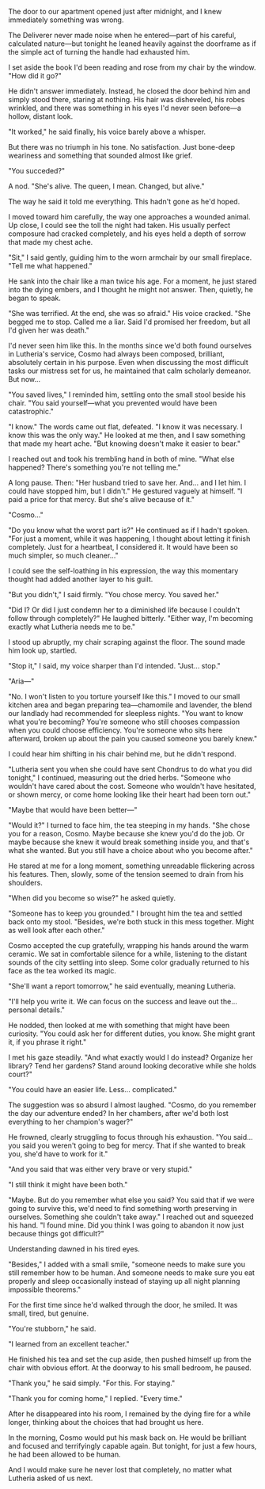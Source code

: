 The door to our apartment opened just after midnight, and I knew immediately something was wrong.

The Deliverer never made noise when he entered—part of his careful, calculated nature—but tonight he leaned heavily against the doorframe as if the simple act of turning the handle had exhausted him.

I set aside the book I'd been reading and rose from my chair by the window. "How did it go?"

He didn't answer immediately. Instead, he closed the door behind him and simply stood there, staring at nothing. His hair was disheveled, his robes wrinkled, and there was something in his eyes I'd never seen before—a hollow, distant look.

"It worked," he said finally, his voice barely above a whisper.

But there was no triumph in his tone. No satisfaction. Just bone-deep weariness and something that sounded almost like grief.

"You succeded?"

A nod. "She's alive. The queen, I mean. Changed, but alive."

The way he said it told me everything. This hadn't gone as he'd hoped.

I moved toward him carefully, the way one approaches a wounded animal. Up close, I could see the toll the night had taken. His usually perfect composure had cracked completely, and his eyes held a depth of sorrow that made my chest ache.

"Sit," I said gently, guiding him to the worn armchair by our small fireplace. "Tell me what happened."

He sank into the chair like a man twice his age. For a moment, he just stared into the dying embers, and I thought he might not answer. Then, quietly, he began to speak.

"She was terrified. At the end, she was so afraid." His voice cracked. "She begged me to stop. Called me a liar. Said I'd promised her freedom, but all I'd given her was death."

I'd never seen him like this. In the months since we'd both found ourselves in Lutheria's service, Cosmo had always been composed, brilliant, absolutely certain in his purpose. Even when discussing the most difficult tasks our mistress set for us, he maintained that calm scholarly demeanor. But now...

"You saved lives," I reminded him, settling onto the small stool beside his chair. "You said yourself—what you prevented would have been catastrophic."

"I know." The words came out flat, defeated. "I know it was necessary. I know this was the only way." He looked at me then, and I saw something that made my heart ache. "But knowing doesn't make it easier to bear."

I reached out and took his trembling hand in both of mine. "What else happened? There's something you're not telling me."

A long pause. Then: "Her husband tried to save her. And... and I let him. I could have stopped him, but I didn't." He gestured vaguely at himself. "I paid a price for that mercy. But she's alive because of it."

"Cosmo..."

"Do you know what the worst part is?" He continued as if I hadn't spoken. "For just a moment, while it was happening, I thought about letting it finish completely. Just for a heartbeat, I considered it. It would have been so much simpler, so much cleaner..."

I could see the self-loathing in his expression, the way this momentary thought had added another layer to his guilt.

"But you didn't," I said firmly. "You chose mercy. You saved her."

"Did I? Or did I just condemn her to a diminished life because I couldn't follow through completely?" He laughed bitterly. "Either way, I'm becoming exactly what Lutheria needs me to be."

I stood up abruptly, my chair scraping against the floor. The sound made him look up, startled.

"Stop it," I said, my voice sharper than I'd intended. "Just... stop."

"Aria—"

"No. I won't listen to you torture yourself like this." I moved to our small kitchen area and began preparing tea—chamomile and lavender, the blend our landlady had recommended for sleepless nights. "You want to know what you're becoming? You're someone who still chooses compassion when you could choose efficiency. You're someone who sits here afterward, broken up about the pain you caused someone you barely knew."

I could hear him shifting in his chair behind me, but he didn't respond.

"Lutheria sent you when she could have sent Chondrus to do what you did tonight," I continued, measuring out the dried herbs. "Someone who wouldn't have cared about the cost. Someone who wouldn't have hesitated, or shown mercy, or come home looking like their heart had been torn out."

"Maybe that would have been better—"

"Would it?" I turned to face him, the tea steeping in my hands. "She chose you for a reason, Cosmo. Maybe because she knew you'd do the job. Or maybe because she knew it would break something inside you, and that's what she wanted. But you still have a choice about who you become after."

He stared at me for a long moment, something unreadable flickering across his features. Then, slowly, some of the tension seemed to drain from his shoulders.

"When did you become so wise?" he asked quietly.

"Someone has to keep you grounded." I brought him the tea and settled back onto my stool. "Besides, we're both stuck in this mess together. Might as well look after each other."

Cosmo accepted the cup gratefully, wrapping his hands around the warm ceramic. We sat in comfortable silence for a while, listening to the distant sounds of the city settling into sleep. Some color gradually returned to his face as the tea worked its magic.

"She'll want a report tomorrow," he said eventually, meaning Lutheria.

"I'll help you write it. We can focus on the success and leave out the... personal details."

He nodded, then looked at me with something that might have been curiosity. "You could ask her for different duties, you know. She might grant it, if you phrase it right."

I met his gaze steadily. "And what exactly would I do instead? Organize her library? Tend her gardens? Stand around looking decorative while she holds court?"

"You could have an easier life. Less... complicated."

The suggestion was so absurd I almost laughed. "Cosmo, do you remember the day our adventure ended? In her chambers, after we'd both lost everything to her champion's wager?"

He frowned, clearly struggling to focus through his exhaustion. "You said... you said you weren't going to beg for mercy. That if she wanted to break you, she'd have to work for it."

"And you said that was either very brave or very stupid."

"I still think it might have been both."

"Maybe. But do you remember what else you said? You said that if we were going to survive this, we'd need to find something worth preserving in ourselves. Something she couldn't take away." I reached out and squeezed his hand. "I found mine. Did you think I was going to abandon it now just because things got difficult?"

Understanding dawned in his tired eyes.

"Besides," I added with a small smile, "someone needs to make sure you still remember how to be human. And someone needs to make sure you eat properly and sleep occasionally instead of staying up all night planning impossible theorems."

For the first time since he'd walked through the door, he smiled. It was small, tired, but genuine.

"You're stubborn," he said.

"I learned from an excellent teacher."

He finished his tea and set the cup aside, then pushed himself up from the chair with obvious effort. At the doorway to his small bedroom, he paused.

"Thank you," he said simply. "For this. For staying."

"Thank you for coming home," I replied. "Every time."

After he disappeared into his room, I remained by the dying fire for a while longer, thinking about the choices that had brought us here.

In the morning, Cosmo would put his mask back on. He would be brilliant and focused and terrifyingly capable again. But tonight, for just a few hours, he had been allowed to be human.

And I would make sure he never lost that completely, no matter what Lutheria asked of us next.